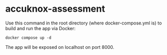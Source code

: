 # accuknox-assessment

Use this command in the root directory (where docker-compose.yml is) to build and run the app via Docker:

```
docker compose up -d
```

The app will be exposed on localhost on port 8000.
